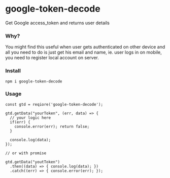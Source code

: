 # google-token-decode
Get Google access_token and returns user details

### Why?
You might find this useful when user gets authenticated on other device and all you need to do is just get his email and name, ie. user logs in on mobile, you need to register local account on server.

### Install
```
npm i google-token-decode
```

### Usage
```
const gtd = reqiore('google-token-decode');

gtd.getData("yourToken", (err, data) => {
  // your logic here
  if(err) {
    console.error(err); return false;
  }
  
  console.log(data);
});

// or with promise

gtd.getData("youtToken")
  .then((data) => { console.log(data); })
  .catch((err) => { console.error(err); });
```
